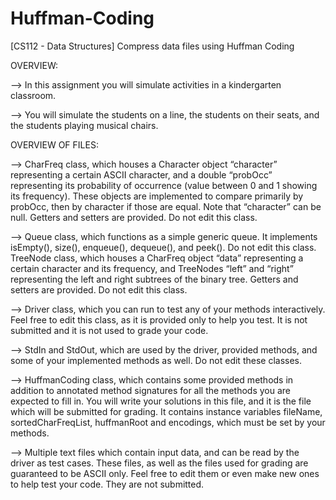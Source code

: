 # Huffman-Coding
[CS112 - Data Structures] Compress data files using Huffman Coding

OVERVIEW:

--> In this assignment you will simulate activities in a kindergarten classroom.

--> You will simulate the students on a line, the students on their seats, and the students playing musical chairs.

OVERVIEW OF FILES:

--> CharFreq class, which houses a Character object “character” representing a certain ASCII character, and a double “probOcc” representing its probability of occurrence (value between 0 and 1 showing its frequency). These objects are implemented to compare primarily by probOcc, then by character if those are equal. Note that “character” can be null. Getters and setters are provided. Do not edit this class.

--> Queue class, which functions as a simple generic queue. It implements isEmpty(), size(), enqueue(), dequeue(), and peek(). Do not edit this class.
TreeNode class, which houses a CharFreq object “data” representing a certain character and its frequency, and TreeNodes “left” and “right” representing the left and right subtrees of the binary tree. Getters and setters are provided. Do not edit this class.

--> Driver class, which you can run to test any of your methods interactively. Feel free to edit this class, as it is provided only to help you test. It is not submitted and it is not used to grade your code.

--> StdIn and StdOut, which are used by the driver, provided methods, and some of your implemented methods as well. Do not edit these classes.

--> HuffmanCoding class, which contains some provided methods in addition to annotated method signatures for all the methods you are expected to fill in. You will write your solutions in this file, and it is the file which will be submitted for grading. It contains instance variables fileName, sortedCharFreqList, huffmanRoot and encodings, which must be set by your methods.

--> Multiple text files which contain input data, and can be read by the driver as test cases. These files, as well as the files used for grading are guaranteed to be ASCII only. Feel free to edit them or even make new ones to help test your code. They are not submitted.
